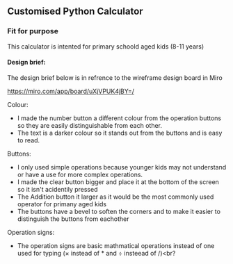 ## Customised Python Calculator
### Fit for purpose<br>
This calculator is intented for primary schoold aged kids (8-11 years)
#### Design brief:

The design brief below is in refrence to the wireframe design board in Miro

https://miro.com/app/board/uXjVPUK4jBY=/


Colour:<br>
- I made the number button a different colour from the operation buttons so they are easily distinguishable from each other.<br>
- The text is a darker colour so it stands out from the buttons and is easy to read.<br>

Buttons:<br>
- I only used simple operations because younger kids may not understand or have a use for more complex operations.<br>
- I made the clear button bigger and place it at the bottom of the screen so it isn't acidentily pressed<br> 
- The Addition button it larger as it would be the most commonly used operator for primany aged kids<br>
- The buttons have a bevel to soften the corners and to make it easier to distinguish the buttons from eachother<br> 

Operation signs:<br>
- The operation signs are basic mathmatical operations instead of one used for typing (× instead of * and ÷ insteead of /)<br?
